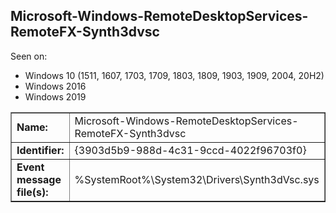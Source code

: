 ## Microsoft-Windows-RemoteDesktopServices-RemoteFX-Synth3dvsc

Seen on:
* Windows 10 (1511, 1607, 1703, 1709, 1803, 1809, 1903, 1909, 2004, 20H2)
* Windows 2016
* Windows 2019

<table border="1" class="docutils">
  <tbody>
    <tr>
      <td><b>Name:</b></td>
      <td>Microsoft-Windows-RemoteDesktopServices-RemoteFX-Synth3dvsc</td>
    </tr>
    <tr>
      <td><b>Identifier:</b></td>
      <td>{3903d5b9-988d-4c31-9ccd-4022f96703f0}</td>
    </tr>
    <tr>
      <td><b>Event message file(s):</b></td>
      <td>%SystemRoot%\System32\Drivers\Synth3dVsc.sys</td>
    </tr>
  </tbody>
</table>

&nbsp;

